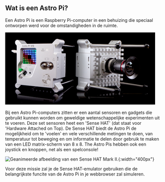 ## Wat is een Astro Pi?

Een Astro Pi is een Raspberry Pi-computer in een behuizing die speciaal ontworpen werd voor de omstandigheden in de ruimte.

![Een geanimeerd beeld van een Sense HAT wordt bovenaan een Raspberry Pi-computer geplaatst.](images/astro_pi_casing.jpeg)

Bij een Astro Pi-computers zitten er een aantal sensoren en gadgets die gebruikt kunnen worden om geweldige wetenschappelijke experimenten uit te voeren. Deze set sensoren heet een 'Sense HAT' (dat staat voor 'Hardware Attached on Top). De Sense HAT biedt de Astro Pi de mogelijkheid om te 'voelen' en vele verschillende metingen te doen, van temperatuur tot beweging en om informatie te delen door gebruik te maken van een LED matrix-scherm van 8 x 8. The Astro Pis hebben ook een joystick en knoppen, net als een spelconsole!

![Geanimeerde afbeelding van een Sense HAT Mark II.](images/AP_spin.gif){:width="400px"}

Voor deze missie zal je de Sense HAT-emulator gebruiken die de belangrijkste funcite van de Astro Pi in je webbrowser zal simuleren.




